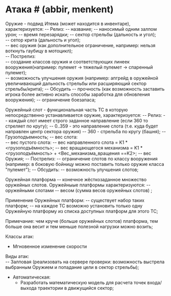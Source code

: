 
# Атака # (abbir, menkent)

Оружие - подвид Итема (может находится в инвентаре), характеризуется:
	-- Релиз:
		-- название;
		-- наносимый одним залпом урон;
		-- время перезарядки;
		-- сектор стрельбы (дальность и угол);		
		-- сетор крита (дальность и угол);		
		-- вес оружия (как дополнительное ограничение, например: нельзя воткнуть гаубицу в мотоцикл);		
	-- Пострелиз: 		
		-- создание классов оружия и соответствующих линеек вооружения(например: пулемет -> тяжелый пулемет -> спаренный пулемет);		   
		-- возможность улучшения оружия (например: апгрейд в оружейной увеличивающий дальность стрельбы или расширяющий сектор стрельбы/крита);
	-- Обсудить
		-- прочность (как возможность заставить игрока более активно искать способы заработка для обновления вооружения);
		-- ограничение боезапаса;		

Оружейный слот - функциональная часть ТС в которую непосредственно устанавливается оружие, характеризуется:
	-- Релиз:
		-- каждый слот имеет строго заданное направление (если 360 то стреляет по кругу);
			-- 0..359 - это направление слота (т.е. куда будет направлен центр сектора оружия)
			-- 360 - стрельба по кругу (башня);
		-- Грузоподъемность;
		-- вес слота:			
			-- вес пустого слота:
-- вес направленного слота = K1 * <грузоподъёмность>;
				-- вес вращающегося механизма = K1 * <грузоподъёмность> +  <Вес_механизма_вращения ==K2>;
			-- вес Оружия;
	-- Пострелиз:
		-- ограничение слотов по классу вооружения (например: в боковую бойницу можно поставить только оружие класса "пулемет");
	-- Обсудить: 
		-- возможность улучшения слотов;		
			
Оружейная платформа -- конечное жёсткозаданное множество оружейных слотов.
Оружейныые платформы характеризуются:
	-- оружейными слотами
	-- весом (сумма весов оружейных слотов) ;

Применение Оружейных платформ:
	-- существует набор таких платформ;
	-- на каждое ТС возможно установить только одну Оружейную платформу из списка доступных платформ для этого ТС;

Примечание: чем круче (больше оружейных слотов) платформа, тем больше она весит и тем меньше полезной нагрузки можно возить;
									


Классы атак:
- Мгновенное изменение скорости

									
Виды атак:   
	-- Залповая (реализовать на сервере проверки: возможность выстрела выбранным Оружием и попадание цели в сектор стрельбы);		

- Автоматическая:
    - Разработать математическую модель для расчета точек входа/выхода траектории в движущийся сектор;
